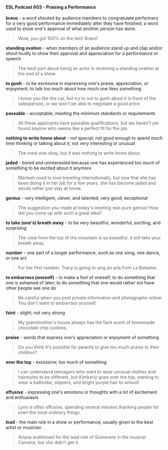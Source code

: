 #### ESL Podcast 603 - Praising a Performance

**bravo** - a word shouted by audience members to congratulate performers for a
very good performance immediately after they have finished; a word used to
show one's approval of what another person has done.

> Wow, you got 100% on the test! Bravo!

**standing ovation** - when members of an audience stand up and clap and/or
shout loudly to show their approval and appreciation for a performance or speech

> The best part about being an actor is receiving a standing ovation at the end of
a show.

**to gush** - to be excessive in expressing one's praise, appreciation, or
enjoyment; to talk too much about how much one likes something

> I know you like the car, but try to not to gush about it in front of the salesperson,
or we won't be able to negotiate a good price.

**passable** - acceptable; meeting the minimum standards or requirements

> All these applicants have passable qualifications, but we haven't yet found
anyone who seems like a perfect fit for the job.

**nothing to write home about** - not special; not good enough to spend much
time thinking or talking about it; not very interesting or unusual

> The meal was okay, but it was nothing to write home about.

**jaded** - bored and uninterested because one has experienced too much of
something to be excited about it anymore

> Marleah used to love traveling internationally, but now that she has been doing
it in her job for a few years, she has become jaded and would rather just stay at
home.

**genius** - very intelligent, clever, and talented; very good; exceptional

> The suggestion you made at today's meeting was pure genius! How did you
come up with such a great idea?

**to take (one's) breath away** - to be very beautiful, wonderful, exciting, and
surprising

> The view from the top of the mountain is so beautiful, it will take your breath
away.

**number** - one part of a longer performance, such as one song, one dance, or
one act

> For her first number, Tracy is going to sing an aria from La Boheme.

**to embarrass (oneself)** - to make a fool of oneself; to do something that one is
ashamed of later; to do something that one would rather not have other people
see one do

> Be careful when you post private information and photographs online. You
don't want to embarrass yourself.

**faint** - slight; not very strong

> My grandmother's house always has the faint scent of homemade chocolate
chip cookies.

**praise** - words that express one's appreciation or enjoyment of something

> Do you think it's possible for parents to give too much praise to their children?

**over the top** - excessive; too much of something

> I can understand teenagers who want to wear unusual clothes and hairstyles to
be different, but Kimberly goes over the top, wanting to wear a bathrobe,
slippers, and bright purple hair to school!

**effusive** - expressing one's emotions or thoughts with a lot of excitement and
enthusiasm

> Lynn is often effusive, spending several minutes thanking people for even the
most ordinary things.

**lead** - the main role in a show or performance, usually given to the best artist or
musician

> Ariana auditioned for the lead role of Guinevere in the musical Camelot, but she
didn't get it.

